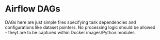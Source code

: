 # Airflow DAGs

DAGs here are just simple files specifying task dependencies and configurations like dataset pointers. 
No processing logic should be allowed - theyt are to be captured within Docker images/Python modules